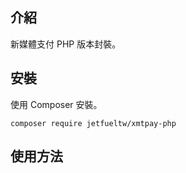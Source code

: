 ## 介紹

新媒體支付 PHP 版本封裝。

## 安裝

使用 Composer 安裝。

```
composer require jetfueltw/xmtpay-php
```

## 使用方法

